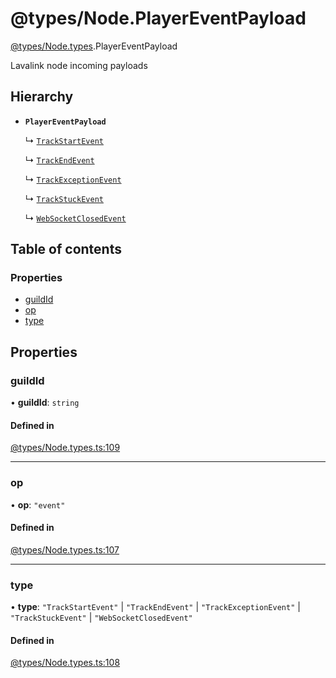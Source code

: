 # @types/Node.PlayerEventPayload

[@types/Node.types](../Node.types.md).PlayerEventPayload

Lavalink node incoming payloads

## Hierarchy

- **`PlayerEventPayload`**

  ↳ [`TrackStartEvent`](Node.types.TrackStartEvent.md)

  ↳ [`TrackEndEvent`](Node.types.TrackEndEvent.md)

  ↳ [`TrackExceptionEvent`](Node.types.TrackExceptionEvent.md)

  ↳ [`TrackStuckEvent`](Node.types.TrackStuckEvent.md)

  ↳ [`WebSocketClosedEvent`](Node.types.WebSocketClosedEvent.md)

## Table of contents

### Properties

- [guildId](Node.types.PlayerEventPayload.md#guildid)
- [op](Node.types.PlayerEventPayload.md#op)
- [type](Node.types.PlayerEventPayload.md#type)

## Properties

### guildId

• **guildId**: `string`

#### Defined in

[@types/Node.types.ts:109](https://github.com/hmes98318/LavaShark/blob/f32fcc81c4b5b95e62c43d544e14f8b81f1be683/src/@types/Node.types.ts#L109)

___

### op

• **op**: ``"event"``

#### Defined in

[@types/Node.types.ts:107](https://github.com/hmes98318/LavaShark/blob/f32fcc81c4b5b95e62c43d544e14f8b81f1be683/src/@types/Node.types.ts#L107)

___

### type

• **type**: ``"TrackStartEvent"`` \| ``"TrackEndEvent"`` \| ``"TrackExceptionEvent"`` \| ``"TrackStuckEvent"`` \| ``"WebSocketClosedEvent"``

#### Defined in

[@types/Node.types.ts:108](https://github.com/hmes98318/LavaShark/blob/f32fcc81c4b5b95e62c43d544e14f8b81f1be683/src/@types/Node.types.ts#L108)
